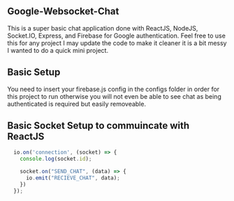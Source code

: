 
## Google-Websocket-Chat
This is a super basic chat application done with ReactJS, NodeJS, Socket.IO, Express, and Firebase for Google authentication.
Feel free to use this for any project I may update the code to make it cleaner it is a bit messy I wanted to do a quick mini project.

## Basic Setup
You need to insert your firebase.js config in the configs folder in order for this project to run otherwise you will not even be able to see chat as being authenticated is required but easily removeable.

## Basic Socket Setup to commuincate with ReactJS

```javascript
  io.on('connection', (socket) => {
    console.log(socket.id);

    socket.on("SEND_CHAT", (data) => {
      io.emit("RECIEVE_CHAT", data);
    })
  });
```
